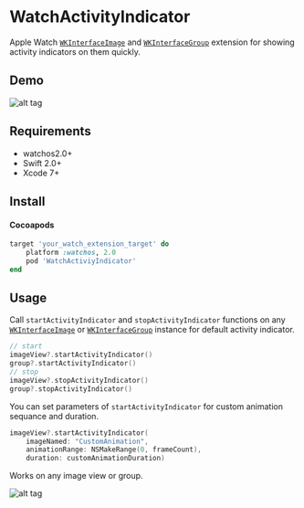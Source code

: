 WatchActivityIndicator
===

Apple Watch [`WKInterfaceImage`](https://developer.apple.com/library/ios/documentation/WatchKit/Reference/WKInterfaceImage_class/) and [`WKInterfaceGroup`](https://developer.apple.com/library/ios/documentation/WatchKit/Reference/WKInterfaceGroup_class/) extension for showing activity indicators on them quickly.

Demo
----

![alt tag](https://github.com/cemolcay/WatchActivityIndicator/blob/master/Demo.gif?raw=true)

Requirements
----

* watchos2.0+
* Swift 2.0+
* Xcode 7+

Install
----

#### Cocoapods
``` ruby
target 'your_watch_extension_target' do
	platform :watchos, 2.0
	pod 'WatchActiviyIndicator'
end
```

Usage
----

Call `startActivityIndicator` and `stopActivityIndicator` functions on any [`WKInterfaceImage`](https://developer.apple.com/library/ios/documentation/WatchKit/Reference/WKInterfaceImage_class/) or [`WKInterfaceGroup`](https://developer.apple.com/library/ios/documentation/WatchKit/Reference/WKInterfaceGroup_class/) instance for default activity indicator.

``` swift
// start
imageView?.startActivityIndicator()
group?.startActivityIndicator()
// stop
imageView?.stopActivityIndicator()
group?.stopActivityIndicator()
```

You can set parameters of `startActivityIndicator` for custom animation sequance and duration.

``` swift
imageView?.startActivityIndicator(
	imageNamed: "CustomAnimation",
	animationRange: NSMakeRange(0, frameCount),
	duration: customAnimationDuration)
```

Works on any image view or group.

![alt tag](https://github.com/cemolcay/WatchActivityIndicator/blob/master/IB.png?raw=true)
